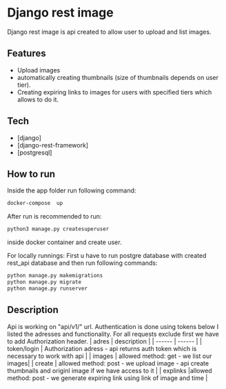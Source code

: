 # Django rest image


Django rest image is api created to allow user to upload and list images.



## Features

- Upload images
- automatically creating thumbnails (size of thumbnails depends on user tier).
- Creating expiring links to images for users with specified tiers which allows to do it.




## Tech


- [django] 
- [django-rest-framework] 
- [postgresql]




## How to run

Inside the app folder run following command:

```sh
docker-compose  up
```
After run is recommended to run:

```sh
python3 manage.py createsuperuser
```
inside docker container and create user.

For locally runnings:
First u have to run postgre database with created rest_api database and then run following commands:

```sh
python manage.py makemigrations
python manage.py migrate
python manage.py runserver
```

## Description

Api is working on "api/v1/" url. Authentication is done using tokens  below I listed the adresses and functionality. 
For all requests exclude first we have to add Authorization header.
| adres | description |
| ------ | ------ |
| token/login | Authorization adress - api returns auth token which is necessary to work with api |
| images | allowed method: get - we list our images|
| create | allowed method: post - we upload image - api create thumbnails and originl image if we have access to it  |
| explinks |allowed method: post -  we generate expiring link using link of image and time |






